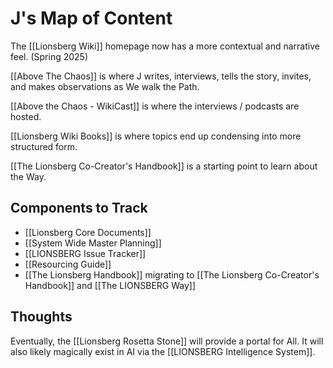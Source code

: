 # J's Map of Content

The [[Lionsberg Wiki]] homepage now has a more contextual and narrative feel. (Spring 2025) 

[[Above The Chaos]] is where J writes, interviews, tells the story, invites, and makes observations as We walk the Path. 

[[Above the Chaos - WikiCast]] is where the interviews / podcasts are hosted. 

[[Lionsberg Wiki Books]] is where topics end up condensing into more structured form. 

[[The Lionsberg Co-Creator's Handbook]] is a starting point to learn about the Way. 

## Components to Track 

- [[Lionsberg Core Documents]]  
- [[System Wide Master Planning]]  
- [[LIONSBERG Issue Tracker]]  
- [[Resourcing Guide]]  
- [[The Lionsberg Handbook]] migrating to [[The Lionsberg Co-Creator's Handbook]] and [[The LIONSBERG Way]]  
## Thoughts

Eventually, the [[Lionsberg Rosetta Stone]] will provide a portal for All. It will also likely magically exist in AI via the [[LIONSBERG Intelligence System]]. 